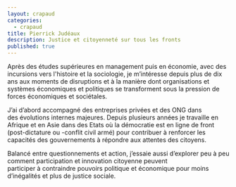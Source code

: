 ```yaml
---
layout: crapaud
categories:
  - crapaud
title: Pierrick Judéaux
description: Justice et citoyenneté sur tous les fronts
published: true
---
```


Après des études supérieures en management puis en économie, avec des incursions vers l'histoire et la sociologie, je m’intéresse depuis plus de dix ans aux moments de disruptions et à la manière dont organisations et systèmes économiques et politiques se transforment sous la pression de forces économiques et sociétales. 

J’ai d’abord accompagné des entreprises privées et des ONG dans des évolutions internes majeures. Depuis plusieurs années je travaille en Afrique et en Asie dans des Etats où la démocratie est en ligne de front (post-dictature ou -conflit civil armé) pour contribuer à renforcer les capacités des gouvernements à répondre aux attentes des citoyens. 

Balancé entre questionnements et action, j’essaie aussi d’explorer peu à peu comment participation et innovation citoyenne peuvent participer à contraindre pouvoirs politique et économique pour moins d’inégalités et plus de justice sociale.
